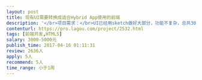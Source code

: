 ```yaml
---                
layout: post       
title: 现有UI需要转换成适合Hybrid App使用的前端           
description: '</br>项目需求：</br>UI已经用sketch做好大部分，功能不复杂，总共30个页面左右；</br></br>人员要求</br>优先考虑广州的开发者，需要代码规范</br>建议使用诸如vue这样的框架</br>'     
contenturl: https://pro.lagou.com/project/2532.html      
tags: [前端开发,HTML5]            
salary: 3000-5000元          
publish_time: 2017-04-16 01:11:31         
review: 2636人                   
apply: 5人                   
recommend: 5人                   
time_range: 小于1周              
---                 
```

